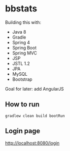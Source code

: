 # bbstats

Building this with:

* Java 8
* Gradle
* Spring 4
* Spring Boot
* Spring MVC
* JSP
* JSTL 1.2
* JPA
* MySQL
* Bootstrap

Goal for later: add AngularJS

## How to run

`gradlew clean build bootRun`

## Login page
[http://localhost:8080/login](http://localhost:8080/login)
